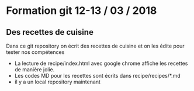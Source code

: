 # Formation git 12-13 / 03 / 2018
## Des recettes de cuisine
Dans ce git repository on écrit des recettes de cuisine et on les édite pour tester nos compétences
- La lecture de recipe/index.html avec google chrome affiche les recettes de manière jolie.
- Les codes MD pour les recettes sont écrits dans recipe/recipes/*.md
- il y a un local repository maintenant